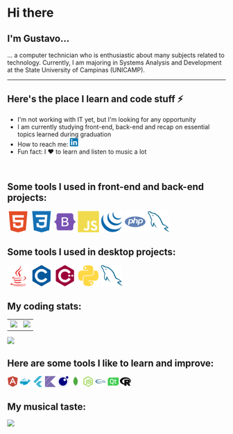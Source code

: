 # Hi there
## I'm Gustavo...
... a computer technician who is enthusiastic about many subjects related to technology. Currently, I am majoring in Systems Analysis and Development at the State University of Campinas (UNICAMP).
***
## Here's the place I learn and code stuff ⚡
- I'm not working with IT yet, but I'm looking for any opportunity
- I am currently studying front-end, back-end and recap on essential topics learned during graduation
- How to reach me: <a href="https://www.linkedin.com/in/gapolli/"><img src="https://github.com/devicons/devicon/blob/master/icons/linkedin/linkedin-original.svg" width="20px"></a>
- Fun fact: I :heart: to learn and listen to music a lot

<img src="https://media.giphy.com/media/ko7twHhomhk8E/giphy.gif" alt="" align="center">

## Some tools I used in front-end and back-end projects:
<p align="left">
    <img src="https://github.com/devicons/devicon/blob/master/icons/html5/html5-plain.svg" alt="HTML5" width="50px">
    <img src="https://github.com/devicons/devicon/blob/master/icons/css3/css3-plain.svg" alt="CSS3" width="50px">
    <img src="https://github.com/devicons/devicon/blob/master/icons/bootstrap/bootstrap-plain.svg" alt="Bootstrap" width="50px">
    <img src="https://github.com/devicons/devicon/blob/master/icons/javascript/javascript-plain.svg" alt="JavaScript" width="50px">
    <img src="https://github.com/devicons/devicon/blob/master/icons/jquery/jquery-plain.svg" alt="JQuery" width="50px">
    <img src="https://github.com/devicons/devicon/blob/master/icons/php/php-plain.svg" alt="PHP" width="50px">
    <img src="https://github.com/devicons/devicon/blob/master/icons/mysql/mysql-plain.svg" alt="MySQL" width="50px">
</p>

## Some tools I used in desktop projects:
<p align="left">
    <img src="https://github.com/devicons/devicon/blob/master/icons/java/java-plain.svg" alt="Java" width="50px">
    <img src="https://github.com/devicons/devicon/blob/master/icons/c/c-plain.svg" alt="C" width="50px">
    <img src="https://github.com/devicons/devicon/blob/master/icons/cplusplus/cplusplus-plain.svg" alt="C++" width="50px">
    <img src="https://github.com/devicons/devicon/blob/master/icons/python/python-plain.svg" alt="Python" width="50px">
    <img src="https://github.com/devicons/devicon/blob/master/icons/mysql/mysql-plain.svg" alt="MySQL" width="50px">
</p>

## My coding stats:
<table>
    <tr>
        <td><img src="https://github-readme-stats.vercel.app/api?username=gapolli&show_icons=true&count_private=true&theme=dark"></td>
        <td><img src="https://github-readme-stats.vercel.app/api/top-langs/?username=gapolli&layout=compact&theme=dark"</td>
    </tr>
</table>

<img src="https://activity-graph.herokuapp.com/graph?username=gapolli&bg_color=130426&color=ffffff&point=2c0957&line=5d378a&area=true&width=500">

## Here are some tools I like to learn and improve:
<p align="left">
    <img src="https://github.com/devicons/devicon/blob/master/icons/angularjs/angularjs-plain.svg" alt="Angular" width="25px">
    <img src="https://github.com/devicons/devicon/blob/master/icons/docker/docker-plain.svg" alt="Docker" width="25px">
    <img src="https://github.com/devicons/devicon/blob/master/icons/flutter/flutter-plain.svg" alt="Flutter" width="25px">
    <img src="https://github.com/devicons/devicon/blob/master/icons/kotlin/kotlin-plain.svg" alt="Kotlin" width="25px">
    <img src="https://github.com/devicons/devicon/blob/master/icons/lua/lua-plain.svg" alt="Lua" width="25px">
    <img src="https://github.com/devicons/devicon/blob/master/icons/mongodb/mongodb-plain.svg" alt="MongoDB" width="25px">
    <img src="https://github.com/devicons/devicon/blob/master/icons/nodejs/nodejs-plain.svg" alt="NodeJS" width="25px">
    <img src="https://github.com/devicons/devicon/blob/master/icons/opengl/opengl-plain.svg" alt="OpenGL" width="25px">
    <img src="https://github.com/devicons/devicon/blob/master/icons/qt/qt-original.svg" alt="Qt" width="25px">
    <img src="https://github.com/devicons/devicon/blob/master/icons/r/r-plain.svg" alt="R" width="25px">
</p>

## My musical taste:
<img src="https://lastfm-recently-played.vercel.app/api?user=gapolli&count=5">